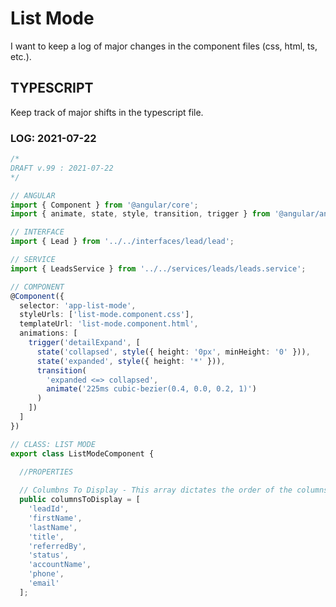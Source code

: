 # List Mode 
I want to keep a log of major changes in the component files (css, html, ts, etc.).


## TYPESCRIPT  
Keep track of major shifts in the typescript file.

### LOG: 2021-07-22  
```ts  
/*
DRAFT v.99 : 2021-07-22
*/

// ANGULAR 
import { Component } from '@angular/core';
import { animate, state, style, transition, trigger } from '@angular/animations';

// INTERFACE
import { Lead } from '../../interfaces/lead/lead';

// SERVICE
import { LeadsService } from '../../services/leads/leads.service';

// COMPONENT 
@Component({
  selector: 'app-list-mode',
  styleUrls: ['list-mode.component.css'],
  templateUrl: 'list-mode.component.html',
  animations: [
    trigger('detailExpand', [
      state('collapsed', style({ height: '0px', minHeight: '0' })),
      state('expanded', style({ height: '*' })),
      transition(
        'expanded <=> collapsed',
        animate('225ms cubic-bezier(0.4, 0.0, 0.2, 1)')
      )
    ])
  ]
})

// CLASS: LIST MODE   
export class ListModeComponent {
  
  //PROPERTIES 

  // Columbns To Display - This array dictates the order of the columns in the table.
  public columnsToDisplay = [
    'leadId',
    'firstName',
    'lastName',
    'title',
    'referredBy',
    'status',
    'accountName',
    'phone',
    'email'
  ];

```